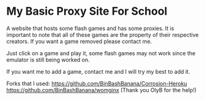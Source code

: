 # My Basic Proxy Site For School
A website that hosts some flash games and has some proxies.
It is important to note that all of these games are the property of their respective creators.
If you want a game removed please contact me.

Just click on a game and play it, some flash games may not work since the emulator is still being worked on.

If you want me to add a game, contact me and I will try my best to add it.

Forks that I used: 
https://github.com/BinBashBanana/Corrosion-Heroku
https://github.com/BinBashBanana/womginx
(Thank you OlyB for the help!)
